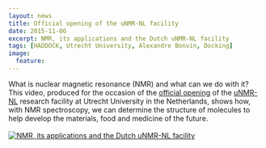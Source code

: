 ```yaml
---
layout: news
title: Official opening of the uNMR-NL facility
date: 2015-11-06
excerpt: NMR, its applications and the Dutch uNMR-NL facility
tags: [HADDOCK, Utrecht University, Alexandre Bonvin, Docking]
image:
  feature:
---
```


What is nuclear magnetic resonance (NMR) and what can we do with it? This video, produced for the occasion of the [official opening](http://www.uu.nl/en/news/state-secretary-dekker-opens-ultra-powerful-mri-for-molecules) of the [uNMR-NL](http://www.nmr-nl.org) research facility at Utrecht University in the Netherlands, shows how, with NMR spectroscopy, we can determine the structure of molecules to help develop the materials, food and medicine of the future. 
<br>
<br>
[![NMR, its applications and the Dutch uNMR-NL facility](http://img.youtube.com/vi/H-SQFSynKOk/0.jpg)](https://www.youtube.com/embed/H-SQFSynKOk)
